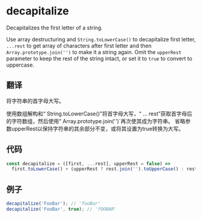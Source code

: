 # decapitalize

Decapitalizes the first letter of a string.

Use array destructuring and `String.toLowerCase()` to decapitalize first letter, `...rest` to get array of characters after first letter and then `Array.prototype.join('')` to make it a string again.
Omit the `upperRest` parameter to keep the rest of the string intact, or set it to `true` to convert to uppercase.

## 翻译

将字符串的首字母大写。

使用数组解构和“ String.toLowerCase()”将首字母大写，“ ... rest”获取首字母后的字符数组，然后使用“ Array.prototype.join('')`再次使其成为字符串。
省略参数upperRest以保持字符串的其余部分不变，或将其设置为true转换为大写。

## 代码

```js
const decapitalize = ([first, ...rest], upperRest = false) =>
  first.toLowerCase() + (upperRest ? rest.join('').toUpperCase() : rest.join(''));
```

## 例子

```js
decapitalize('FooBar'); // 'fooBar'
decapitalize('FooBar', true); // 'fOOBAR'
```
